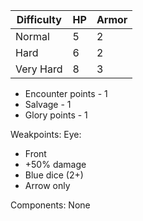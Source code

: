 

| Difficulty | HP  | Armor |
| ---------- | --- | ----- |
| Normal     | 5   | 2     |
| Hard       | 6   | 2     |
| Very Hard  | 8   | 3     |

- Encounter points - 1
- Salvage - 1
- Glory points - 1

Weakpoints:
Eye:
- Front
- +50% damage
- Blue dice (2+)
- Arrow only

Components:
None